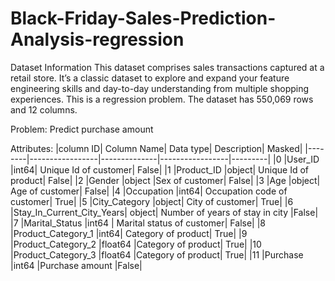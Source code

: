 # Black-Friday-Sales-Prediction-Analysis-regression
Dataset Information
This dataset comprises sales transactions captured at a retail store. It’s a classic dataset to explore and expand your feature engineering skills and day-to-day understanding from multiple shopping experiences. This is a regression problem. The dataset has 550,069 rows and 12 columns.

Problem: Predict purchase amount

Attributes:
|column ID|	Column Name|	Data type|	Description|	Masked|
|--------|-----------------|--------------|-----------------|---------|
|0	|User_ID	|int64|	Unique Id of customer|	False|
|1	|Product_ID	|object|	Unique Id of product|	False|
|2	|Gender	|object	|Sex of customer|	False|
|3	|Age	|object|	Age of customer|	False|
|4	|Occupation	|int64| 	Occupation code of customer|	True|
|5	|City_Category	|object|	City of customer|	True|
|6	|Stay_In_Current_City_Years|	object|	Number of years of stay in city	|False|
|7	|Marital_Status	|int64	|  Marital status of customer|	False|
|8	|Product_Category_1	|int64|	Category of product|	True|
|9	|Product_Category_2	|float64	|Category of product|	True|
|10	|Product_Category_3	|float64	|Category of product|	True|
|11	|Purchase	|int64	|Purchase amount	|False|
